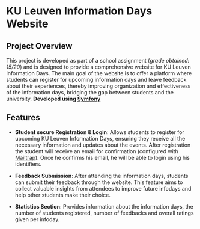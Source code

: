 # KU Leuven Information Days Website

## Project Overview

This project is developed as part of a school assignment (_grade obtained: 15/20_) and is designed to provide a comprehensive website for KU Leuven Information Days. 
The main goal of the website is to offer a platform where students can register for upcoming information days and leave feedback about their experiences, thereby 
 improving organization and effectiveness of the information days, bridging the gap between students and the university.
**Developed using [Symfony](https://symfony.com/)**

## Features

- **Student secure Registration & Login**: Allows students to register for upcoming KU Leuven Information Days, ensuring they receive all the necessary information and updates about the events. After registration the student will receive an email for confirmation (configured with [Mailtrap](https://mailtrap.io/?gad_source=1&gclid=CjwKCAjw7-SvBhB6EiwAwYdCAcXoAXYzh32WoOuzIfyrV9mNY6w-Wt-Z4vLDWf04N2XMzZ3hGGpjLhoCO6MQAvD_BwE)). Once he confirms his email, he will be able to login using his identifiers.  

- **Feedback Submission**: After attending the information days, students can submit their feedback through the website. This feature aims to collect valuable insights from attendees to improve future infodays and help other students make their choice.

- **Statistics Section**: Provides information about the information days, the number of students registered, number of feedbacks and overall ratings given per infoday. 
